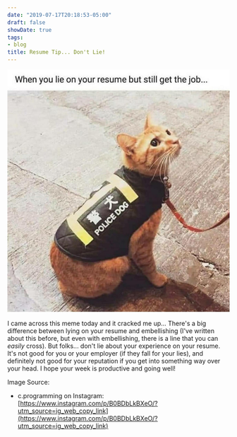 ```yaml
---
date: "2019-07-17T20:18:53-05:00"
draft: false
showDate: true
tags:
- blog
title: Resume Tip... Don't Lie!
---
```


![](https://raw.githubusercontent.com/JavOrraca/Home/gh-pages/assets/img/PoliceDog.jfif)

I came across this meme today and it cracked me up... There's a big difference between lying on your resume and embellishing (I've written about this before, but even with embellishing, there is a line that you can _easily_ cross). But folks... don't lie about your experience on your resume. It's not good for you or your employer (if they fall for your lies), and definitely not good for your reputation if you get into something way over your head. I hope your week is productive and going well!

Image Source:

* c.programming on Instagram: [https://www.instagram.com/p/B0BDbLkBXeO/?utm_source=ig_web_copy_link](https://www.instagram.com/p/B0BDbLkBXeO/?utm_source=ig_web_copy_link)